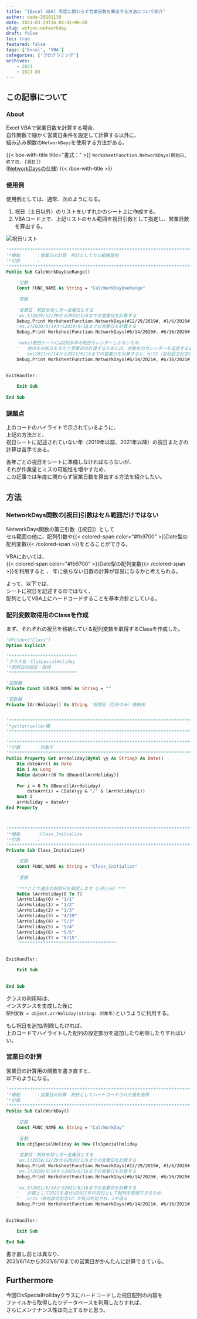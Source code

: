 ```yaml
---
title: "[Excel VBA] 年度に関わらず営業日数を算出する方法について紹介"
author: dede-20191130
date: 2021-03-29T16:04:41+09:00
slug: wsfunc-networkday
draft: false
toc: true
featured: false
tags: ['Excel', 'VBA']
categories: ['プログラミング']
archives:
    - 2021
    - 2021-03
---
```


## この記事について

### About

Excel VBAで営業日数を計算する場合、  
自作関数で細かく営業日条件を設定して計算する以外に、  
組み込み関数の`NetworkDays`を使用する方法がある。

{{< box-with-title title="書式：" >}} 
    <code>WorksheetFunction.NetworkDays(開始日, 終了日, [祝日])</code><br>
    (<a href="https://docs.microsoft.com/ja-jp/office/vba/api/excel.worksheetfunction.networkdays" target="_blank" rel="noopener">NetworkDaysの仕様</a>)
{{< /box-with-title >}}



### 使用例

使用例としては、通常、次のようになる。
1. 祝日（土日以外）のリストをいずれかのシート上に作成する。
2. VBAコード上で、上記リストのセル範囲を祝日引数として指定し、営業日数を算出する。

![祝日リスト](./img01.png)

```vb {hl_lines=["21"]}
'******************************************************************************************
'*機能      ：営業日の計算　祝日としてセル範囲使用
'*引数      ：
'******************************************************************************************
Public Sub CalcWorkDayUseRange()
    
    '定数
    Const FUNC_NAME As String = "CalcWorkDayUseRange"
    
    '変数
    
    '営業日：祝日を除く月～金曜日とする
    'ex.1)2019/12/29から2020/1/6までの営業日を計算する
    Debug.Print WorksheetFunction.NetworkDays(#12/29/2019#, #1/6/2020#, ThisWorkbook.Worksheets("祝日").Range("B2:B9")) '=3
    'ex.2)2020/6/14から2020/6/16までの営業日を計算する
    Debug.Print WorksheetFunction.NetworkDays(#6/14/2020#, #6/16/2020#, ThisWorkbook.Worksheets("祝日").Range("B2:B9")) '=1
    
    'note)祝日シートには2020年の祝日カレンダーしかないため、
    '   他の年の祝日をまたぐ営業日の計算するためには、対象年のカレンダーを追加する必要がある
    '   ex)2021/6/14から2021/6/16までの営業日を計算すると、6/15（会社設立記念日）が祝日判定されず、3が返る
    Debug.Print WorksheetFunction.NetworkDays(#6/14/2021#, #6/16/2021#, ThisWorkbook.Worksheets("祝日").Range("B2:B9")) '=3
    
    
ExitHandler:

    Exit Sub
    
End Sub

```

### 課題点

上のコードのハイライトで示されているように、  
上記の方法だと、  
祝日シートに記述されていない年（2019年以前、2021年以降）の祝日またぎの計算は苦手である。

各年ごとの祝日をシートに準備しなければならないが、  
それが作業量とミスの可能性を増やすため、  
この記事では年度に関わらず営業日数を算出する方法を紹介したい。

## 方法

### NetworkDays関数の[祝日]引数はセル範囲だけではない

NetworkDays関数の第三引数（[祝日]）として  
セル範囲の他に、配列引数や{{< colored-span color="#fb9700" >}}Date型の配列変数{{< /colored-span >}}をとることができる。

VBAにおいては、  
{{< colored-span color="#fb9700" >}}Date型の配列変数{{< /colored-span >}}を利用すると  、
年に依らない日数の計算が容易になるかと考えられる。

よって、以下では、  
シートに祝日を記述するのではなく、  
配列としてVBA上にハードコードすることを基本方針としている。

### 配列変数取得用のClassを作成

まず、それぞれの祝日を格納している配列変数を取得するClassを作成した。

```vb {hl_lines=["49-56"]}
'@Folder("Class")
Option Explicit

'**************************
'クラス名：ClsSpecialHoliday
'*祝祭日の設定・取得
'**************************

'定数欄
Private Const SOURCE_NAME As String = ""

'変数欄
Private lArrHoliday() As String '祝祭日（月日のみ）格納先


'******************************************************************************************
'*getter/setter欄
'******************************************************************************************

'******************************************************************************************
'*引数      ：対象年
'******************************************************************************************
Public Property Get arrHoliday(ByVal yy As String) As Date()
    Dim dateArr() As Date
    Dim i As Long
    ReDim dateArr(0 To UBound(lArrHoliday))
    
    For i = 0 To UBound(lArrHoliday)
        dateArr(i) = CDate(yy & "/" & lArrHoliday(i))
    Next i
    arrHoliday = dateArr
End Property



'******************************************************************************************
'*機能      ：Class_Initialize
'*引数      ：
'******************************************************************************************
Private Sub Class_Initialize()

    '定数
    Const FUNC_NAME As String = "Class_Initialize"
    
    '変数
    
    '***ここで通年の祝祭日を設定します（○月/○日）***
    ReDim lArrHoliday(0 To 7)
    lArrHoliday(0) = "1/1"
    lArrHoliday(1) = "1/2"
    lArrHoliday(2) = "1/3"
    lArrHoliday(3) = "4/29"
    lArrHoliday(4) = "5/3"
    lArrHoliday(5) = "5/4"
    lArrHoliday(6) = "5/5"
    lArrHoliday(7) = "6/15"
    '*************************************
    

ExitHandler:

    Exit Sub
    
        
End Sub


```

クラスの利用時は、  
インスタンスを生成した後に  
`配列変数 = object.arrHoliday(string: 対象年)`というように利用する。

もし祝日を追加/削除したければ、  
上のコードでハイライトした配列の設定部分を追加したり削除したりすればいい。


### 営業日の計算

営業日の計算用の関数を書き直すと、  
以下のようになる。

```vb {hl_lines=[""]}
'******************************************************************************************
'*機能      ：営業日の計算　祝日としてハードコードされた値を使用
'*引数      ：
'******************************************************************************************
Public Sub CalcWorkDay()
    
    '定数
    Const FUNC_NAME As String = "CalcWorkDay"
    
    '変数
    Dim objSpecialHoliday As New ClsSpecialHoliday
    
    '営業日：祝日を除く月～金曜日とする
    'ex.1)2019/12/29から2020/1/6までの営業日を計算する
    Debug.Print WorksheetFunction.NetworkDays(#12/29/2019#, #1/6/2020#, objSpecialHoliday.arrHoliday("2020")) '=3
    'ex.2)2020/6/14から2020/6/16までの営業日を計算する
    Debug.Print WorksheetFunction.NetworkDays(#6/14/2020#, #6/16/2020#, objSpecialHoliday.arrHoliday("2020")) '=1
    
    'ex.3)2021/6/14から2021/6/16までの営業日を計算する
    '   引数として2021を渡せば2021年の祝日として配列を取得できるため、
    '   6/15（会社設立記念日）が祝日判定され、2が返る
    Debug.Print WorksheetFunction.NetworkDays(#6/14/2021#, #6/16/2021#, objSpecialHoliday.arrHoliday("2021")) '=2
    
    
ExitHandler:

    Exit Sub
    
End Sub

```

書き直し前とは異なり、  
2021/6/14から2021/6/16までの営業日がかんたんに計算できている。

## Furthermore

今回ClsSpecialHolidayクラスにハードコードした祝日配列の内容を  
ファイルから取得したりデータベースを利用したりすれば、  
さらにメンテナンス性は向上するかと思う。

